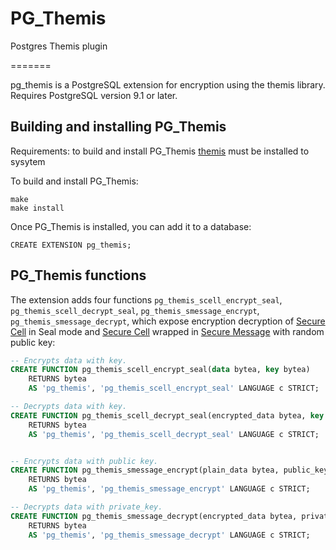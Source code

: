 # PG_Themis
Postgres Themis plugin

=======

pg_themis is a PostgreSQL extension for encryption using the themis library.
Requires PostgreSQL version 9.1 or later.

## Building and installing PG_Themis

Requirements:
to build and install PG_Themis [themis](https://github.com/cossacklabs/themis) must be installed to sysytem

To build and install PG_Themis:

```
make
make install
```

Once PG_Themis is installed, you can add it to a database:

```
CREATE EXTENSION pg_themis;
```

## PG_Themis functions

The extension adds four functions `pg_themis_scell_encrypt_seal`, `pg_themis_scell_decrypt_seal`, `pg_themis_smessage_encrypt`, `pg_themis_smessage_decrypt`, which expose encryption decryption of [Secure Cell](https://github.com/cossacklabs/themis/wiki/Secure-Cell-cryptosystem) in Seal mode and [Secure Cell](https://github.com/cossacklabs/themis/wiki/Secure-Cell-cryptosystem) wrapped in [Secure Message](https://github.com/cossacklabs/themis/wiki/Secure-Message-cryptosystem) with random public key: 

```SQL
-- Encrypts data with key.
CREATE FUNCTION pg_themis_scell_encrypt_seal(data bytea, key bytea)
    RETURNS bytea
    AS 'pg_themis', 'pg_themis_scell_encrypt_seal' LANGUAGE c STRICT;

-- Decrypts data with key.
CREATE FUNCTION pg_themis_scell_decrypt_seal(encrypted_data bytea, key bytea)
    RETURNS bytea
    AS 'pg_themis', 'pg_themis_scell_decrypt_seal' LANGUAGE c STRICT;


-- Encrypts data with public key.
CREATE FUNCTION pg_themis_smessage_encrypt(plain_data bytea, public_key bytea)
    RETURNS bytea
    AS 'pg_themis', 'pg_themis_smessage_encrypt' LANGUAGE c STRICT;

-- Decrypts data with private_key.
CREATE FUNCTION pg_themis_smessage_decrypt(encrypted_data bytea, private_key bytea)
    RETURNS bytea
    AS 'pg_themis', 'pg_themis_smessage_decrypt' LANGUAGE c STRICT;
```
